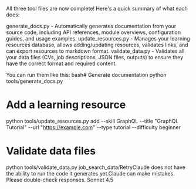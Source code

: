 All three tool files are now complete! Here's a quick summary of what each does:

generate_docs.py - Automatically generates documentation from your source code, including API references, module overviews, configuration guides, and usage examples.
update_resources.py - Manages your learning resources database, allows adding/updating resources, validates links, and can export resources to markdown format.
validate_data.py - Validates all your data files (CVs, job descriptions, JSON files, outputs) to ensure they have the correct format and required content.

You can run them like this:
bash# Generate documentation
python tools/generate_docs.py

# Add a learning resource
python tools/update_resources.py add --skill GraphQL --title "GraphQL Tutorial" --url "https://example.com" --type tutorial --difficulty beginner

# Validate data files
python tools/validate_data.py job_search_data/RetryClaude does not have the ability to run the code it generates yet.Claude can make mistakes. Please double-check responses. Sonnet 4.5